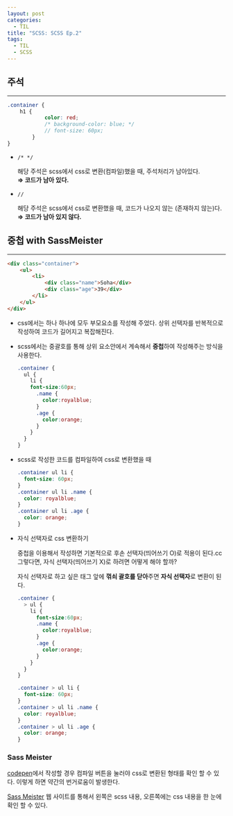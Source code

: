 ```yaml
---
layout: post
categories:
  - TIL
title: "SCSS: SCSS Ep.2"
tags:
  - TIL
  - SCSS
---
```

## __주석__
---

```scss
.container {
	h1 {
			color: red;
			/* background-color: blue; */
			// font-size: 60px;
		}
}
```

- `/* */`
  
  해당 주석은 scss에서 css로 변환(컴파일)했을 때, 주석처리가 남아있다.  
  **⇒ 코드가 남아 있다.**
    
- `//`
  
  해당 주석은 scss에서 css로 변환했을 때, 코드가 나오지 않는 (존재하지 않는)다.  
  **⇒ 코드가 남아 있지 않다.**

## __중첩 with SassMeister__
---

```html
<div class="container">
	<ul>
		<li>
			<div class="name">Soha</div>
			<div class="age">39</div>
		</li>
	</ul>
</div>
```

- css에서는 하나 하나에 모두 부모요소를 작성해 주었다. 상위 선택자를 반복적으로 작성하여 코드가 길어지고 복잡해진다.
- scss에서는 중괄호를 통해 상위 요소안에서 계속해서 **중첩**하여 작성해주는 방식을 사용한다.
    
  ```scss
  .container {
    ul {
      li {
      font-size:60px;
        .name {
          color:royalblue;
        }
        .age {
          color:orange;
        }
      }
    }
  }
  ```
    
- scss로 작성한 코드를 컴파일하여 css로 변환했을 때
    
  ```css
  .container ul li {
    font-size: 60px;
  }
  .container ul li .name {
    color: royalblue;
  }
  .container ul li .age {
    color: orange;
  }
  ```
    
- 자식 선택자로 css 변환하기
    
  중첩을 이용해서 작성하면 기본적으로 후손 선택자(띄어쓰기 O)로 적용이 된다.cc
  그렇다면, 자식 선택자(띄어쓰기 X)로 하려면 어떻게 해야 할까?
  
  자식 선택자로 하고 싶은 태그 앞에 **꺾쇠 괄호를 닫아**주면 **자식 선택자**로 변환이 된다.
  
  ```scss
  .container {
    > ul {
      li {
        font-size:60px;
        .name {
          color:royalblue;
        }
        .age {
          color:orange;
        }
      }
    }
  }
  ```
  
  ```css
  .container > ul li {
    font-size: 60px;
  }
  .container > ul li .name {
    color: royalblue;
  }
  .container > ul li .age {
    color: orange;
  }
  ```
    

### Sass Meister

[codepen](https://codepen.io/)에서 작성할 경우 컴파일 버튼을 눌러야 css로 변환된 형태를 확인 할 수 있다. 이렇게 하면 약간의 번거로움이 발생한다.

[Sass Meister](https://www.sassmeister.com/) 웹 사이트를 통해서 왼쪽은 scss 내용, 오른쪽에는 css 내용을 한 눈에 확인 할 수 있다.
